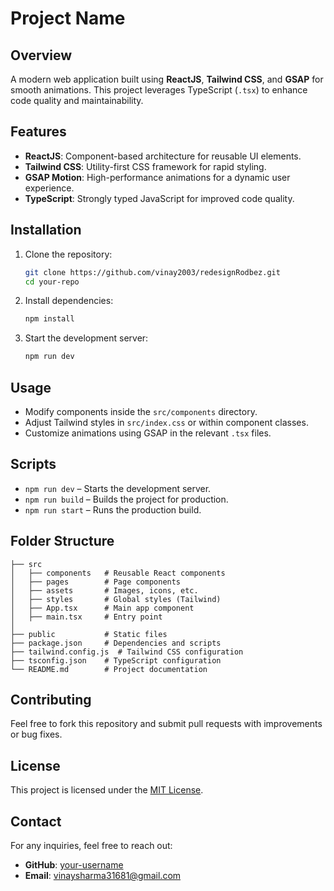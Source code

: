 # Project Name

## Overview
A modern web application built using **ReactJS**, **Tailwind CSS**, and **GSAP** for smooth animations. This project leverages TypeScript (`.tsx`) to enhance code quality and maintainability.

## Features
- **ReactJS**: Component-based architecture for reusable UI elements.
- **Tailwind CSS**: Utility-first CSS framework for rapid styling.
- **GSAP Motion**: High-performance animations for a dynamic user experience.
- **TypeScript**: Strongly typed JavaScript for improved code quality.

## Installation

1. Clone the repository:
   ```sh
   git clone https://github.com/vinay2003/redesignRodbez.git
   cd your-repo
   ```
2. Install dependencies:
   ```sh
   npm install
   ```
3. Start the development server:
   ```sh
   npm run dev
   ```

## Usage
- Modify components inside the `src/components` directory.
- Adjust Tailwind styles in `src/index.css` or within component classes.
- Customize animations using GSAP in the relevant `.tsx` files.

## Scripts
- `npm run dev` – Starts the development server.
- `npm run build` – Builds the project for production.
- `npm run start` – Runs the production build.

## Folder Structure
```
├── src
│   ├── components   # Reusable React components
│   ├── pages        # Page components
│   ├── assets       # Images, icons, etc.
│   ├── styles       # Global styles (Tailwind)
│   ├── App.tsx      # Main app component
│   ├── main.tsx     # Entry point
│
├── public           # Static files
├── package.json     # Dependencies and scripts
├── tailwind.config.js  # Tailwind CSS configuration
├── tsconfig.json    # TypeScript configuration
└── README.md        # Project documentation
```

## Contributing
Feel free to fork this repository and submit pull requests with improvements or bug fixes.

## License
This project is licensed under the [MIT License](LICENSE).

## Contact
For any inquiries, feel free to reach out:
- **GitHub**: [your-username](https://github.com/vinay2003)
- **Email**: vinaysharma31681@gmail.com

